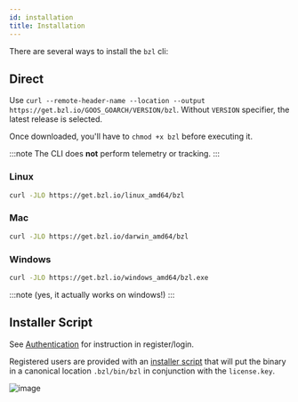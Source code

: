 ```yaml
---
id: installation
title: Installation
---
```


There are several ways to install the `bzl` cli:

## Direct

Use `curl --remote-header-name --location --output https://get.bzl.io/GOOS_GOARCH/VERSION/bzl`.  Without `VERSION` specifier, the latest release is selected.

Once downloaded, you'll have to `chmod +x bzl` before executing it.  

:::note
The CLI does **not** perform telemetry or tracking.
:::

### Linux

```sh
curl -JLO https://get.bzl.io/linux_amd64/bzl
```

### Mac

```sh
curl -JLO https://get.bzl.io/darwin_amd64/bzl
```

### Windows

```sh
curl -JLO https://get.bzl.io/windows_amd64/bzl.exe
```

:::note
(yes, it actually works on windows!)
:::

## Installer Script

See [Authentication](../vscode/authentication) for instruction in register/login.

Registered users are provided with an [installer script](https://bzl.io/@) that
will put the binary in a canonical location `.bzl/bin/bzl` in conjunction with
the `license.key`.

![image](https://user-images.githubusercontent.com/50580/144547684-9f7cdfd2-57a2-420b-934e-befb34184b09.png)

